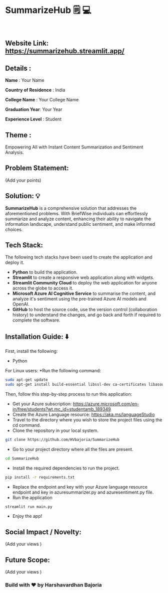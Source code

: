 # SummarizeHub :spiral_notepad: :computer:
</br>

## Website Link: https://summarizehub.streamlit.app/

## Details : 
**Name** : Your Name </br>

**Country of Residence** : India</br>

**College Name** : Your College Name

**Graduation Year**: Your Year

**Experience Level** : Student</br>

## Theme : 
Empowering All with Instant Content Summarization and Sentiment Analysis.

## Problem Statement:
(Add your points)

## Solution: 💡 
**SummarizeHub** is a comprehensive solution that addresses the aforementioned problems. With BriefWise individuals can effortlessly summarize and analyze content, enhancing their ability to navigate the information landscape, understand public sentiment, and make informed choices.

## Tech Stack:
The following tech stacks have been used to create the application and deploy it.  
* **Python** to build the application.
* **Streamlit** to create a responsive web application along with widgets. 
* **Streamlit Community Cloud** to deploy the web application for anyone across the globe to access it. 
* **Microsoft Azure AI Cognitive Service** to summarise the content, and analyze it's sentiment using the pre-trained Azure AI models and OpenAI. 
* **GitHub** to host the source code, use the version control (collaboration history) to understand the changes, and go back and forth if required to complete the software. 

## Installation Guide: ⬇️
First, install the following:
* Python

For Linux users:
*Run the following command: 
```bash
sudo apt-get update
sudo apt-get install build-essential libssl-dev ca-certificates libasound2 wget
```

Then, follow this step-by-step process to run this application:
* Get your Azure subscription: https://azure.microsoft.com/en-in/free/students?wt.mc_id=studentamb_189349
* Create the Azure Language resource: https://aka.ms/languageStudio 
* Travel to the directory where you wish to store the project files using the cd command.
* Clone the repository in your local system.
```bash
git clone https://github.com/HVbajoria/SummarizeHub
```
* Go to your project directory where all the files are present.
```bash
cd SummarizeHub
```
* Install the required dependencies to run the project.
```bash
pip install -r requirements.txt
```
* Replace the endpoint and key with your Azure language resource endpoint and key in azuresummarizer.py and azuresentiment.py file. 
* Run the application
```bash
streamlit run main.py
```
* Enjoy the app!

 ## Social Impact / Novelty:
(Add your views )

## Future Scope:
(Add your views )

### Build with :heart: by Harshavardhan Bajoria 
